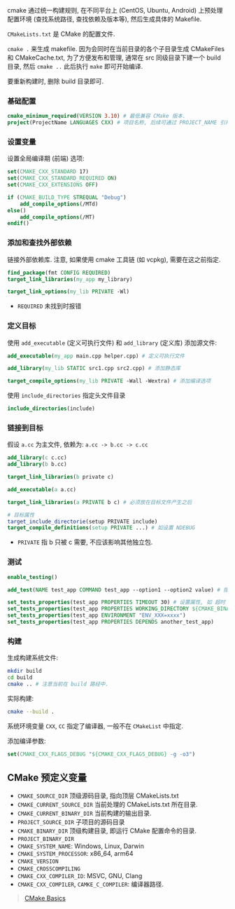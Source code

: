 cmake 通过统一构建规则, 在不同平台上 (CentOS, Ubuntu, Android) 上预处理配置环境 (查找系统路径, 查找依赖及版本等), 然后生成具体的 Makefile.  

`CMakeLists.txt` 是 CMake 的配置文件. 

`cmake .` 来生成 makefile. 因为会同时在当前目录的各个子目录生成 CMakeFiles 和 CMakeCache.txt, 为了方便发布和管理, 通常在 src 同级目录下建一个 build 目录, 然后 `cmake ..` 此后执行 `make` 即可开始编译.

要重新构建时, 删除 build 目录即可.

### 基础配置

```cmake
cmake_minimum_required(VERSION 3.10) # 最低兼容 CMake 版本.
project(ProjectName LANGUAGES CXX) # 项目名称, 后续可通过 PROJECT_NAME 引用
```

### 设置变量

设置全局编译期 (前端) 选项:

```cmake
set(CMAKE_CXX_STANDARD 17)
set(CMAKE_CXX_STANDARD_REQUIRED ON)
set(CMAKE_CXX_EXTENSIONS OFF)

if (CMAKE_BUILD_TYPE STREQUAL "Debug")
	add_compile_options(/MTd)
else()
	add_compile_options(/MT)
endif()
```

### 添加和查找外部依赖

链接外部依赖库. 注意, 如果使用 cmake 工具链 (如 vcpkg), 需要在这之前指定.
```cmake
find_package(fmt CONFIG REQUIRED)
target_link_libraries(my_app my_library)

target_link_options(my_lib PRIVATE -Wl)
```

- `REQUIRED` 未找到时报错

### 定义目标

使用 `add_executable` (定义可执行文件) 和 `add_library` (定义库) 添加源文件:

```cmake
add_executable(my_app main.cpp helper.cpp) # 定义可执行文件

add_library(my_lib STATIC src1.cpp src2.cpp) # 添加静态库

target_compile_options(my_lib PRIVATE -Wall -Wextra) # 添加编译选项
```

使用 `include_directories` 指定头文件目录
```cmake
include_directories(include)
```

### 链接到目标

假设 `a.cc` 为主文件, 依赖为: `a.cc -> b.cc -> c.cc`

```cmake
add_library(c c.cc)
add_library(b b.cc)

target_link_libraries(b private c)

add_executable(a a.cc)

target_link_libraries(a PRIVATE b c) # 必须放在目标文件产生之后

# 目标属性
target_include_directorie(setup PRIVATE include)
target_compile_definitions(setup PRIVATE ...) # 如设置 NDEBUG 

```

- `PRIVATE` 指 b 只被 c 需要, 不应该影响其他独立包.

### 测试

```cmake
enable_testing()

add_test(NAME test_app COMMAND test_app --option1 --option2 value) # 指定测试所用的脚本

set_tests_properties(test_app PROPERTIES TIMEOUT 30) # 设置属性, 如 超时 / 工作目录 / 环境变量 / 依赖
set_tests_properties(test_app PROPERTIES WORKING_DIRECTORY ${CMAKE_BINARY_DIR})
set_tests_properties(test_app ENVIRONMENT "ENV_XXX=xxxx")
set_tests_properties(test_app PROPERTIES DEPENDS another_test_app)
```

### 构建

生成构建系统文件:
```bash
mkdir build
cd build
cmake .. # 注意当前在 build 路经中.
```

实际构建:
```bash
cmake --build .
```

系统环境变量 `CXX`, `CC` 指定了编译器, 一般不在 `CMakeList` 中指定.

添加编译参数:
```cmake
set(CMAKE_CXX_FLAGS_DEBUG "${CMAKE_CXX_FLAGS_DEBUG} -g -o3")
```

## CMake 预定义变量

- `CMAKE_SOURCE_DIR` 顶级源码目录, 指向顶层 CMakeLists.txt
- `CMAKE_CURRENT_SOURCE_DIR` 当前处理的 CMakeLists.txt 所在目录.
- `CMAKE_CURRENT_BINARY_DIR` 当前构建的输出目录.
- `PROJECT_SOURCE_DIR` 子项目的源码目录
- `CMAKE_BINARY_DIR` 顶级构建目录, 即运行 CMake 配置命令的目录.
- `PROJECT_BINARY_DIR` 
- `CMAKE_SYSTEM_NAME`: Windows, Linux, Darwin 
- `CMAKE_SYSTEM_PROCESSOR`: x86_64, arm64
- `CMAKE_VERSION`
- `CMAKE_CROSSCOMPILING`
- `CMAKE_CXX_COMPILER_ID`: MSVC, GNU, Clang 
- `CMAKE_CXX_COMPILER`, `CAMKE_C_COMPILER`: 编译器路径.

> [CMake Basics](https://nu-msr.github.io/navigation_site/lectures/cmake_basics.html)